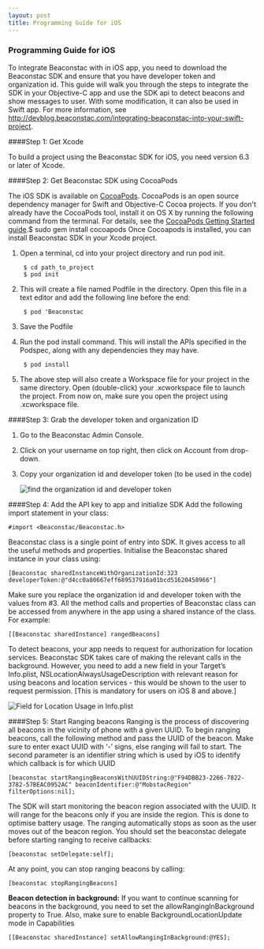 ```yaml
---
layout: post
title: Programming Guide for iOS
---
```


### Programming Guide for iOS

To integrate Beaconstac with in iOS app, you need to download the Beaconstac SDK and ensure that you have developer token and organization id. This guide will walk you through the steps to integrate the SDK in your Objective-C app and use the SDK api to detect beacons and show messages to user. With some modification, it can also be used in Swift app. For more information, see http://devblog.beaconstac.com/integrating-beaconstac-into-your-swift-project.

####Step 1: Get Xcode

To build a project using the Beaconstac SDK for iOS, you need version 6.3 or later of Xcode.

####Step 2: Get Beaconstac SDK using CocoaPods

The iOS SDK is available on [CocoaPods](https://cocoapods.org/pods/Beaconstac). CocoaPods is an open source dependency manager for Swift and Objective-C Cocoa projects.
If you don't already have the CocoaPods tool, install it on OS X by running the following command from the terminal. For details, see the [CocoaPods Getting Started guide](https://guides.cocoapods.org/using/getting-started.html).$ sudo gem install cocoapods
Once Cocoapods is installed, you can install Beaconstac SDK in your Xcode project.


1. Open a terminal, cd into your project directory and run pod init.

        $ cd path_to_project
        $ pod init

2. This will create a  file named Podfile in the directory. Open this file in a text editor and add the following line before the end:

	    $ pod 'Beaconstac

3. Save the Podfile
4. Run the pod install command. This will install the APIs specified in the Podspec, along with any dependencies they may have.

	    $ pod install

5. The above step will also create a Workspace file for your project in the same directory. Open (double-click) your <project name>.xcworkspace file to launch the project. From now on, make sure you open the project using .xcworkspace file.

####Step 3: Grab the developer token and organization ID
1. Go to the Beaconstac Admin Console.
2. Click on your username on top right, then click on Account from drop-down.
3. Copy your organization id and developer token (to be used in the code)

    ![find the organization id and developer token](http://i.imgur.com/WGzSkkF.png)

####Step 4: Add the API key to app and initialize SDK
Add the following import statement in your class:

    #import <Beaconstac/Beaconstac.h>

Beaconstac class is a single point of entry into SDK. It gives access to all the useful methods and properties. Initialise the Beaconstac shared instance in your class using:

    [Beaconstac sharedInstanceWithOrganizationId:323 developerToken:@"d4cc0a80667eff689537916a01bcd51620458966"]

Make sure you replace the organization id and developer token with the values from #3. All the method calls and properties of Beaconstac class can be accessed from anywhere in the app using a shared instance of the class. For example:

    [[Beaconstac sharedInstance] rangedBeacons]

To detect beacons, your app needs to request for authorization for location services. Beaconstac SDK takes care of making the relevant calls in the background. However, you need to add a new field in your Target’s Info.plist, NSLocationAlwaysUsageDescription with relevant reason for using beacons and location services - this would be shown to the user to request permission. [This is mandatory for users on iOS 8 and above.]

   ![Field for Location Usage in Info.plist](http://i.imgur.com/gTQkvGD.png)

####Step 5: Start Ranging beacons 
Ranging is the process of discovering all beacons in the vicinity of phone with a given UUID. To begin ranging beacons, call the following method and pass the UUID of the beacon. Make sure to enter exact UUID with ‘-’ signs, else ranging will fail to start. The second parameter is an identifier string which is used by iOS to identify which callback is for which UUID

    [beaconstac startRangingBeaconsWithUUIDString:@"F94DBB23-2266-7822-3782-57BEAC0952AC" beaconIdentifier:@"MobstacRegion" filterOptions:nil];

The SDK will start monitoring the beacon region associated with the UUID. It will range for the beacons only if you are inside the region. This is done to optimise battery usage. The ranging automatically stops as soon as the user moves out of the beacon region.
You should set the beaconstac delegate before starting ranging to receive callbacks:

    [beaconstac setDelegate:self];

At any point, you can stop ranging beacons by calling: 

    [beaconstac stopRangingBeacons]

**Beacon detection in background:**
If you want to continue scanning for beacons in the background, you need to set the allowRangingInBackground property to True. Also, make sure to enable BackgroundLocationUpdate mode in Capabilities

    [[Beaconstac sharedInstance] setAllowRangingInBackground:@YES];
